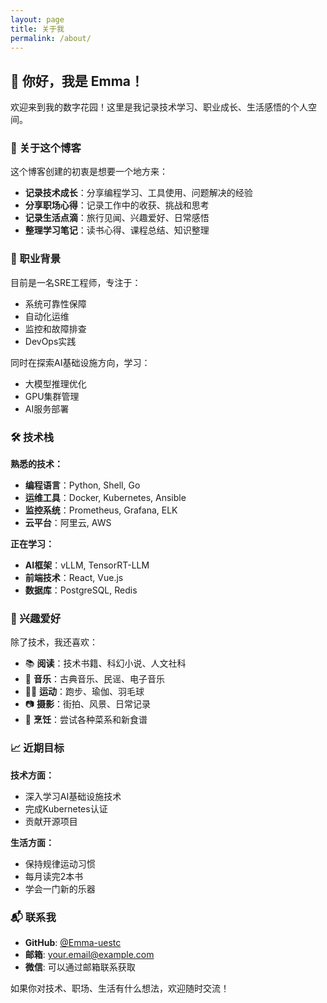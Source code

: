 ```yaml
---
layout: page
title: 关于我
permalink: /about/
---
```


## 👋 你好，我是 Emma！

欢迎来到我的数字花园！这里是我记录技术学习、职业成长、生活感悟的个人空间。

### 🎯 关于这个博客

这个博客创建的初衷是想要一个地方来：

- **记录技术成长**：分享编程学习、工具使用、问题解决的经验
- **分享职场心得**：记录工作中的收获、挑战和思考
- **记录生活点滴**：旅行见闻、兴趣爱好、日常感悟
- **整理学习笔记**：读书心得、课程总结、知识整理

### 💼 职业背景

目前是一名SRE工程师，专注于：
- 系统可靠性保障
- 自动化运维
- 监控和故障排查
- DevOps实践

同时在探索AI基础设施方向，学习：
- 大模型推理优化
- GPU集群管理
- AI服务部署

### 🛠 技术栈

**熟悉的技术：**
- **编程语言**：Python, Shell, Go
- **运维工具**：Docker, Kubernetes, Ansible
- **监控系统**：Prometheus, Grafana, ELK
- **云平台**：阿里云, AWS

**正在学习：**
- **AI框架**：vLLM, TensorRT-LLM
- **前端技术**：React, Vue.js
- **数据库**：PostgreSQL, Redis

### 🎨 兴趣爱好

除了技术，我还喜欢：
- 📚 **阅读**：技术书籍、科幻小说、人文社科
- 🎵 **音乐**：古典音乐、民谣、电子音乐
- 🏃‍♀️ **运动**：跑步、瑜伽、羽毛球
- 📷 **摄影**：街拍、风景、日常记录
- 🍳 **烹饪**：尝试各种菜系和新食谱

### 📈 近期目标

**技术方面：**
- 深入学习AI基础设施技术
- 完成Kubernetes认证
- 贡献开源项目

**生活方面：**
- 保持规律运动习惯
- 每月读完2本书
- 学会一门新的乐器

### 📬 联系我

- **GitHub**: [@Emma-uestc](https://github.com/Emma-uestc)
- **邮箱**: your.email@example.com
- **微信**: 可以通过邮箱联系获取

如果你对技术、职场、生活有什么想法，欢迎随时交流！